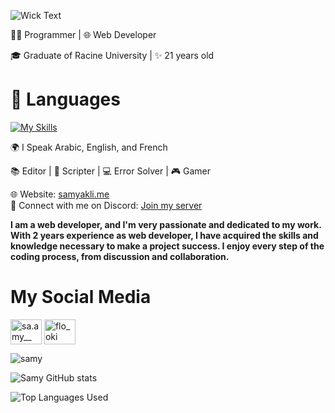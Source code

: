![Wick Text](https://readme-typing-svg.herokuapp.com?font=Fira+Code&pause=1000&color=38B6FF&width=435&lines=Hi+there%2C+I'm+Samy+%F0%9F%91%8B)

👨‍💻 Programmer | 🌐 Web Developer

🎓 Graduate of Racine University | ✨ 21 years old

# 🔧 Languages

[![My Skills](https://skillicons.dev/icons?i=python,django,html,css,bootstrap,js,php,mysql)](https://wickdev.xyz/)

🌍 I Speak Arabic, English, and French

📚 Editor | 📜 Scripter | 💻 Error Solver | 🎮 Gamer

🌐 Website: [samyakli.me](https://floki3.github.io/samyakli.me/)<br>
💬 Connect with me on Discord: [Join my server](https://discord.gg/Ejp4da5Rb7)

**I am a web developer, and I'm very passionate and dedicated to my work. With 2 years experience as web developer, I have acquired the skills and knowledge necessary to make a project success. I enjoy every step of the coding process, from discussion and collaboration.**

# My Social Media

<p align="left">
<a href="https://instagram.com/sa.amy__" target="blank"><img align="center" src="https://raw.githubusercontent.com/rahuldkjain/github-profile-readme-generator/master/src/images/icons/Social/instagram.svg" alt="sa.amy__" height="40" width="50" /></a>
<a href="https://discord.gg/flo_oki" target="blank"><img align="center" src="https://www.svgrepo.com/show/353655/discord-icon.svg" alt="flo_oki" height="40" width="50" /></a>
</p>

![samy](https://media.discordapp.net/attachments/1141614526802972732/1249404637400928266/Blue_Modern_Technology_LinkedIn_Banner_2.png?ex=66672e3e&is=6665dcbe&hm=df3ba251afb2673cbac97547c5e1e4a0343b3e1134e6fb47a317250e9573fc77&=&format=webp&quality=lossless&width=810&height=203)

![Samy GitHub stats](https://github-readme-stats.vercel.app/api?username=FLOKI3&show_icons=true&theme=transparent)

![Top Languages Used](https://github-readme-stats.vercel.app/api/top-langs/?username=FLOKI3&layout=donut) 


